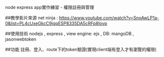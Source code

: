 node express app實作練習 - 權限註冊與管理

##教學影片來源 net ninja : https://www.youtube.com/watch?v=SnoAwLP1a-0&list=PL4cUxeGkcC9iqqESP8335DA5cRFp8loyp

##使用技術
nodejs , express , view engine: ejs , DB: mangoDB , jasonwebtoken

##功能
註冊、登入、route下的token驗證(實現client端有登入才有瀏覽的權限)
